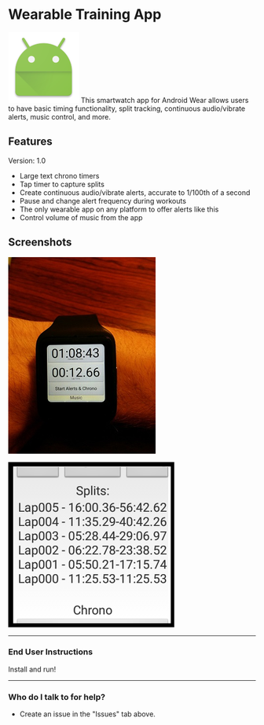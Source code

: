 # Wearable Training App #
[![](https://raw.githubusercontent.com/davidhudman/AndroidWearIntervalStopwatch/master/wear/src/main/res/mipmap-xxhdpi/ic_launcher.png)](https://github.com/davidhudman/AndroidWearIntervalStopwatch)
This smartwatch app for Android Wear allows users to have basic timing functionality, split tracking, continuous audio/vibrate alerts, music control, and more.

## Features ##

Version: 1.0

* Large text chrono timers
* Tap timer to capture splits
* Create continuous audio/vibrate alerts, accurate to 1/100th of a second
* Pause and change alert frequency during workouts
* The only wearable app on any platform to offer alerts like this
* Control volume of music from the app

## Screenshots ##

[![](https://raw.githubusercontent.com/davidhudman/AndroidWearIntervalStopwatch/master/screenshots/MainAppScreen01.jpg)](https://github.com/davidhudman/AndroidWearIntervalStopwatch)

[![](https://raw.githubusercontent.com/davidhudman/AndroidWearIntervalStopwatch/master/screenshots/splitsView01.png)](https://github.com/davidhudman/AndroidWearIntervalStopwatch)

--------

### End User Instructions ###

Install and run!

-------------

### Who do I talk to for help? ###

* Create an issue in the "Issues" tab above.